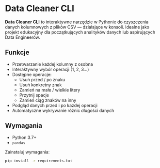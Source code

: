 # Data Cleaner CLI

**Data Cleaner CLI** to interaktywne narzędzie w Pythonie do czyszczenia danych kolumnowych z plików CSV — działające w konsoli. Idealne jako projekt edukacyjny dla początkujących analityków danych lub aspirujących Data Engineerów.

## Funkcje

- Przetwarzanie każdej kolumny z osobna
- Interaktywny wybór operacji (1, 2, 3…)
- Dostępne operacje:
  - Usuń przed / po znaku
  - Usuń konkretny znak
  - Zamień na małe / wielkie litery
  - Przytnij spacje
  - Zamień ciąg znaków na inny
- Podgląd danych przed i po każdej operacji
- Automatyczne wykrywanie różnic długości danych

## Wymagania

- Python 3.7+
- `pandas`

Zainstaluj wymagania:
```bash
pip install -r requirements.txt
